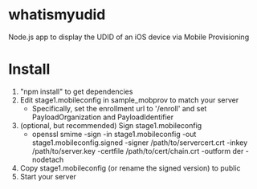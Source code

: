 whatismyudid
============

Node.js app to display the UDID of an iOS device via Mobile Provisioning


Install
=======

1. "npm install" to get dependencies
2. Edit stage1.mobileconfig in sample_mobprov to match your server
     - Specifically, set the enrollment url to '<your server>/enroll' and set PayloadOrganization and PayloadIdentifier
3. (optional, but recommended) Sign stage1.mobileconfig
     -  openssl smime -sign -in stage1.mobileconfig -out stage1.mobileconfig.signed -signer /path/to/servercert.crt -inkey /path/to/server.key -certfile /path/to/cert/chain.crt -outform der -nodetach
4. Copy stage1.mobileconfig (or rename the signed version) to public
8. Start your server
